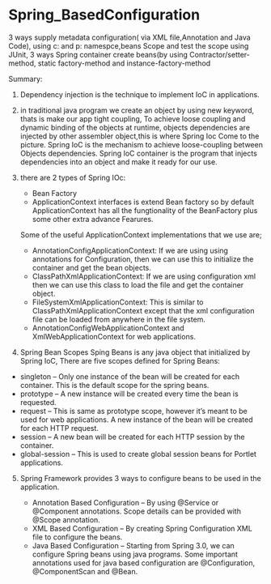 # Spring_BasedConfiguration
3 ways supply metadata configuration( via XML file,Annotation and Java Code), using c: and p: namespce,beans Scope and test the scope using JUnit, 3 ways Spring container create beans(by using Contractor/setter-method, static factory-method and instance-factory-method

Summary:
1.  Dependency injection is the technique to implement IoC in applications.

2.  in traditional java program we create an object by using new keyword, thats is make our app tight coupling, To achieve loose coupling and dynamic binding of the    objects at runtime, objects dependencies are injected by other assembler object,this is where Spring Ioc Come to the picture. Spring IoC is the mechanism to        achieve loose-coupling between Objects dependencies. Spring IoC container is the program that injects dependencies into an object and make it ready for our use.

3.  there are 2 types of Spring IOc:
    - Bean Factory
    - ApplicationContext interfaces is extend Bean factory so by default ApplicationContext has all the fungtionality of the BeanFactory plus some other extra             advance Fearures.
    
    Some of the useful ApplicationContext implementations that we use are;

      - AnnotationConfigApplicationContext: If we are using using annotations for Configuration, then we can use this to initialize the container and get the bean            objects.
      - ClassPathXmlApplicationContext: If we are using configuration xml  then we can use this class to load the file and get the container object.
      - FileSystemXmlApplicationContext: This is similar to ClassPathXmlApplicationContext except that the xml configuration file can be loaded from anywhere in the        file system.
      - AnnotationConfigWebApplicationContext and XmlWebApplicationContext for web applications.
      
4.  Spring Bean Scopes
    Sping Beans is any java object that initialized by Spring IoC, There are five scopes defined for Spring Beans:

  - singleton – Only one instance of the bean will be created for each container. This is the default scope for the spring beans.
  - prototype – A new instance will be created every time the bean is requested.
  - request – This is same as prototype scope, however it’s meant to be used for web applications. A new instance of the bean will be created for each HTTP request.
  - session – A new bean will be created for each HTTP session by the container.
  - global-session – This is used to create global session beans for Portlet applications.
  
5.  Spring Framework provides 3 ways to configure beans to be used in the application.

    - Annotation Based Configuration – By using @Service or @Component annotations. Scope details can be provided with @Scope annotation.
    - XML Based Configuration – By creating Spring Configuration XML file to configure the beans. 
    - Java Based Configuration – Starting from Spring 3.0, we can configure Spring beans using java programs. Some important annotations used for java based              configuration are @Configuration, @ComponentScan and @Bean.
